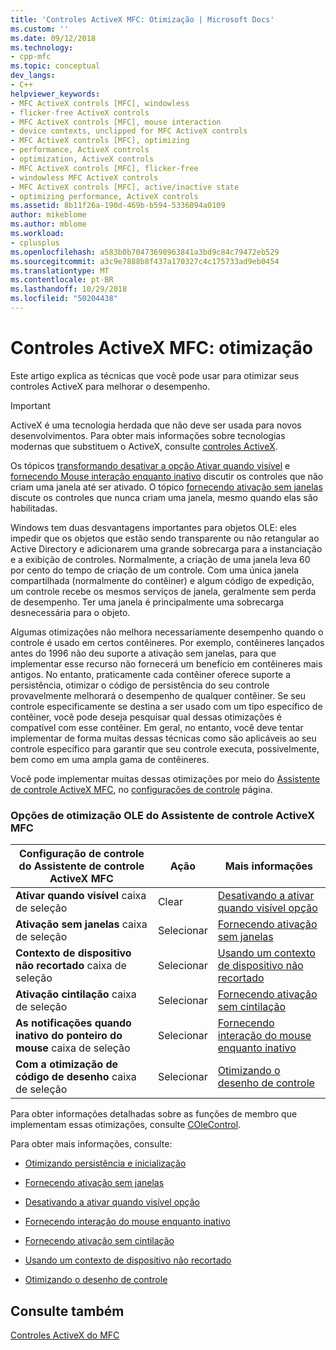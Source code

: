 ```yaml
---
title: 'Controles ActiveX MFC: Otimização | Microsoft Docs'
ms.custom: ''
ms.date: 09/12/2018
ms.technology:
- cpp-mfc
ms.topic: conceptual
dev_langs:
- C++
helpviewer_keywords:
- MFC ActiveX controls [MFC], windowless
- flicker-free ActiveX controls
- MFC ActiveX controls [MFC], mouse interaction
- device contexts, unclipped for MFC ActiveX controls
- MFC ActiveX controls [MFC], optimizing
- performance, ActiveX controls
- optimization, ActiveX controls
- MFC ActiveX controls [MFC], flicker-free
- windowless MFC ActiveX controls
- MFC ActiveX controls [MFC], active/inactive state
- optimizing performance, ActiveX controls
ms.assetid: 8b11f26a-190d-469b-b594-5336094a0109
author: mikeblome
ms.author: mblome
ms.workload:
- cplusplus
ms.openlocfilehash: a583b0b70473698963841a3bd9c84c79472eb529
ms.sourcegitcommit: a3c9e7888b8f437a170327c4c175733ad9eb0454
ms.translationtype: MT
ms.contentlocale: pt-BR
ms.lasthandoff: 10/29/2018
ms.locfileid: "50204438"
---
```

# <a name="mfc-activex-controls-optimization"></a>Controles ActiveX MFC: otimização

Este artigo explica as técnicas que você pode usar para otimizar seus controles ActiveX para melhorar o desempenho.

>[!IMPORTANT]
> ActiveX é uma tecnologia herdada que não deve ser usada para novos desenvolvimentos. Para obter mais informações sobre tecnologias modernas que substituem o ActiveX, consulte [controles ActiveX](activex-controls.md).

Os tópicos [transformando desativar a opção Ativar quando visível](../mfc/turning-off-the-activate-when-visible-option.md) e [fornecendo Mouse interação enquanto inativo](../mfc/providing-mouse-interaction-while-inactive.md) discutir os controles que não criam uma janela até ser ativado. O tópico [fornecendo ativação sem janelas](../mfc/providing-windowless-activation.md) discute os controles que nunca criam uma janela, mesmo quando elas são habilitadas.

Windows tem duas desvantagens importantes para objetos OLE: eles impedir que os objetos que estão sendo transparente ou não retangular ao Active Directory e adicionarem uma grande sobrecarga para a instanciação e a exibição de controles. Normalmente, a criação de uma janela leva 60 por cento do tempo de criação de um controle. Com uma única janela compartilhada (normalmente do contêiner) e algum código de expedição, um controle recebe os mesmos serviços de janela, geralmente sem perda de desempenho. Ter uma janela é principalmente uma sobrecarga desnecessária para o objeto.

Algumas otimizações não melhora necessariamente desempenho quando o controle é usado em certos contêineres. Por exemplo, contêineres lançados antes do 1996 não deu suporte a ativação sem janelas, para que implementar esse recurso não fornecerá um benefício em contêineres mais antigos. No entanto, praticamente cada contêiner oferece suporte a persistência, otimizar o código de persistência do seu controle provavelmente melhorará o desempenho de qualquer contêiner. Se seu controle especificamente se destina a ser usado com um tipo específico de contêiner, você pode deseja pesquisar qual dessas otimizações é compatível com esse contêiner. Em geral, no entanto, você deve tentar implementar de forma muitas dessas técnicas como são aplicáveis ao seu controle específico para garantir que seu controle executa, possivelmente, bem como em uma ampla gama de contêineres.

Você pode implementar muitas dessas otimizações por meio do [Assistente de controle ActiveX MFC](../mfc/reference/mfc-activex-control-wizard.md), no [configurações de controle](../mfc/reference/control-settings-mfc-activex-control-wizard.md) página.

### <a name="mfc-activex-control-wizard-ole-optimization-options"></a>Opções de otimização OLE do Assistente de controle ActiveX MFC

|Configuração de controle do Assistente de controle ActiveX MFC|Ação|Mais informações|
|-------------------------------------------------------|------------|----------------------|
|**Ativar quando visível** caixa de seleção|Clear|[Desativando a ativar quando visível opção](../mfc/turning-off-the-activate-when-visible-option.md)|
|**Ativação sem janelas** caixa de seleção|Selecionar|[Fornecendo ativação sem janelas](../mfc/providing-windowless-activation.md)|
|**Contexto de dispositivo não recortado** caixa de seleção|Selecionar|[Usando um contexto de dispositivo não recortado](../mfc/using-an-unclipped-device-context.md)|
|**Ativação cintilação** caixa de seleção|Selecionar|[Fornecendo ativação sem cintilação](../mfc/providing-flicker-free-activation.md)|
|**As notificações quando inativo do ponteiro do mouse** caixa de seleção|Selecionar|[Fornecendo interação do mouse enquanto inativo](../mfc/providing-mouse-interaction-while-inactive.md)|
|**Com a otimização de código de desenho** caixa de seleção|Selecionar|[Otimizando o desenho de controle](../mfc/optimizing-control-drawing.md)|

Para obter informações detalhadas sobre as funções de membro que implementam essas otimizações, consulte [COleControl](../mfc/reference/colecontrol-class.md).

Para obter mais informações, consulte:

- [Otimizando persistência e inicialização](../mfc/optimizing-persistence-and-initialization.md)

- [Fornecendo ativação sem janelas](../mfc/providing-windowless-activation.md)

- [Desativando a ativar quando visível opção](../mfc/turning-off-the-activate-when-visible-option.md)

- [Fornecendo interação do mouse enquanto inativo](../mfc/providing-mouse-interaction-while-inactive.md)

- [Fornecendo ativação sem cintilação](../mfc/providing-flicker-free-activation.md)

- [Usando um contexto de dispositivo não recortado](../mfc/using-an-unclipped-device-context.md)

- [Otimizando o desenho de controle](../mfc/optimizing-control-drawing.md)

## <a name="see-also"></a>Consulte também

[Controles ActiveX do MFC](../mfc/mfc-activex-controls.md)

